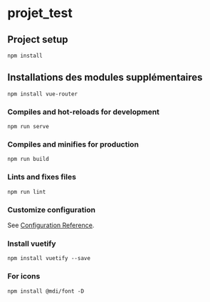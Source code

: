 # projet_test

## Project setup
```
npm install
```

## Installations des modules supplémentaires
```
npm install vue-router
```

### Compiles and hot-reloads for development
```
npm run serve
```

### Compiles and minifies for production
```
npm run build
```

### Lints and fixes files
```
npm run lint
```

### Customize configuration
See [Configuration Reference](https://cli.vuejs.org/config/).


### Install vuetify
```
npm install vuetify --save
```

### For icons
```
npm install @mdi/font -D
```
